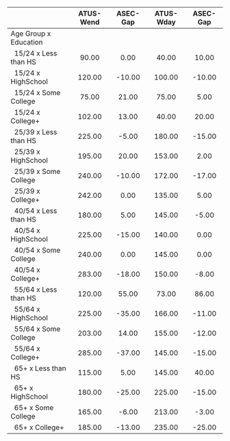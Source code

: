 
|                      |    ATUS-Wend |     ASEC-Gap |    ATUS-Wday |     ASEC-Gap |
| -------------------- | :----------: | :----------: | :----------: | :----------: |
| Age Group x Education |              |              |              |              |
| &nbsp;&nbsp;15/24 x Less than HS |        90.00 |         0.00 |        40.00 |        10.00 |
| &nbsp;&nbsp;15/24 x HighSchool |       120.00 |       -10.00 |       100.00 |       -10.00 |
| &nbsp;&nbsp;15/24 x Some College |        75.00 |        21.00 |        75.00 |         5.00 |
| &nbsp;&nbsp;15/24 x College+ |       102.00 |        13.00 |        40.00 |        20.00 |
| &nbsp;&nbsp;25/39 x Less than HS |       225.00 |        -5.00 |       180.00 |       -15.00 |
| &nbsp;&nbsp;25/39 x HighSchool |       195.00 |        20.00 |       153.00 |         2.00 |
| &nbsp;&nbsp;25/39 x Some College |       240.00 |       -10.00 |       172.00 |       -17.00 |
| &nbsp;&nbsp;25/39 x College+ |       242.00 |         0.00 |       135.00 |         5.00 |
| &nbsp;&nbsp;40/54 x Less than HS |       180.00 |         5.00 |       145.00 |        -5.00 |
| &nbsp;&nbsp;40/54 x HighSchool |       225.00 |       -15.00 |       140.00 |         0.00 |
| &nbsp;&nbsp;40/54 x Some College |       240.00 |         0.00 |       145.00 |         0.00 |
| &nbsp;&nbsp;40/54 x College+ |       283.00 |       -18.00 |       150.00 |        -8.00 |
| &nbsp;&nbsp;55/64 x Less than HS |       120.00 |        55.00 |        73.00 |        86.00 |
| &nbsp;&nbsp;55/64 x HighSchool |       225.00 |       -35.00 |       166.00 |       -11.00 |
| &nbsp;&nbsp;55/64 x Some College |       203.00 |        14.00 |       155.00 |       -12.00 |
| &nbsp;&nbsp;55/64 x College+ |       285.00 |       -37.00 |       145.00 |       -15.00 |
| &nbsp;&nbsp;65+ x Less than HS |       115.00 |         5.00 |       145.00 |        40.00 |
| &nbsp;&nbsp;65+ x HighSchool |       180.00 |       -25.00 |       225.00 |       -15.00 |
| &nbsp;&nbsp;65+ x Some College |       165.00 |        -6.00 |       213.00 |        -3.00 |
| &nbsp;&nbsp;65+ x College+ |       185.00 |       -13.00 |       235.00 |       -25.00 |

